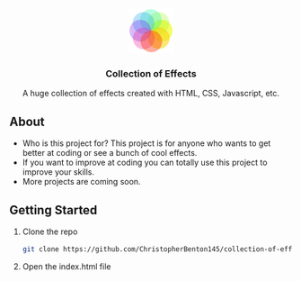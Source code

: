 <!-- PROJECT LOGO -->
<div align="center">
  <img src="/src/assets/favicon.ico" alt="Logo" width="80" height="80">
  <h3 align="center">Collection of Effects</h3>
  <p align="center">
    A huge collection of effects created with HTML, CSS, Javascript, etc.
  </p>
</div>

<!-- ABOUT -->

## About

- Who is this project for? This project is for anyone who wants to get better at coding or see a bunch of cool effects.
- If you want to improve at coding you can totally use this project to improve your skills.
- More projects are coming soon.

<!-- GETTING STARTED -->

## Getting Started

1. Clone the repo
   ```sh
   git clone https://github.com/ChristopherBenton145/collection-of-effects
   ```
2. Open the index.html file
